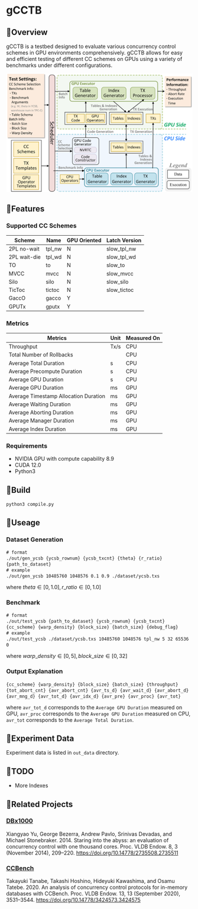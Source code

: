 # gCCTB

## :dizzy:Overview

gCCTB is a testbed designed to evaluate various concurrency control schemes in GPU environments comprehensively. 
gCCTB allows for easy and efficient testing of different CC schemes on GPUs using a variety of benchmarks under different configurations.

<p align="center">
<img width="900" src="./figures/arch1.png"/>
</p>

## :balloon:Features

### Supported CC Schemes

|Scheme|Name|GPU Oriented|Latch Version|
|---|---|---|---|
|2PL no-wait|tpl_nw|N|slow_tpl_nw|
|2PL wait-die|tpl_wd|N|slow_tpl_wd|
|TO|to|N|slow_to|
|MVCC|mvcc|N|slow_mvcc|
|Silo|silo|N|slow_silo|
|TicToc|tictoc|N|slow_tictoc|
|GaccO|gacco|Y||
|GPUTx|gputx|Y||

### Metrics

|Metrics|Unit|Measured On|
|---|---|---|
|Throughput|Tx/s|CPU
|Total Number of Rollbacks||CPU|
|Average Total Duration|s|CPU|
|Average Precompute Duration|s|CPU|
|Average GPU Duration|s|CPU|
|Average GPU Duration|ms|GPU|
|Average Timestamp Allocation Duration|ms|GPU|
|Average Waiting Duration|ms|GPU|
|Average Aborting Duration|ms|GPU|
|Average Manager Duration|ms|GPU|
|Average Index Duration|ms|GPU|

### Requirements

- NVIDIA GPU with compute capability 8.9
- CUDA 12.0
- Python3

## :wrench:Build

```
python3 compile.py
```

## :rocket:Useage

### Dataset Generation
```
# format
./out/gen_ycsb {ycsb_rownum} {ycsb_txcnt} {theta} {r_ratio} {path_to_dataset}
# example
./out/gen_ycsb 10485760 1048576 0.1 0.9 ./dataset/ycsb.txs
```
where $theta \in [0,1.0], r\_ratio \in [0,1.0]$

### Benchmark
```
# format
./out/test_ycsb {path_to_dataset} {ycsb_rownum} {ycsb_txcnt} {cc_scheme} {warp_density} {block_size} {batch_size} {debug_flag}
# example
./out/test_ycsb ./dataset/ycsb.txs 10485760 1048576 tpl_nw 5 32 65536 0
```

where $warp\_density \in [0,5], block\_size \in [0,32]$

### Output Explanation

```
{cc_scheme} {warp_density} {block_size} {batch_size} {throughput} {tot_abort_cnt} {avr_abort_cnt} {avr_ts_d} {avr_wait_d} {avr_abort_d} {avr_mng_d} {avr_tot_d} {avr_idx_d} {avr_pre} {avr_proc} {avr_tot}
```
where `avr_tot_d` corresponds to the `Average GPU Duration` measured on GPU, `avr_proc` corresponds to the `Average GPU Duration` measured on CPU, `avr_tot` corresponds to the `Average Total Duration`.

## :floppy_disk:Experiment Data

Experiment data is listed in `out_data` directory.

## :dart:TODO

- More Indexes

## :open_book:Related Projects

### [DBx1000](https://github.com/yxymit/DBx1000) 

Xiangyao Yu, George Bezerra, Andrew Pavlo, Srinivas Devadas, and Michael Stonebraker. 2014. Staring into the abyss: an evaluation of concurrency control with one thousand cores. Proc. VLDB Endow. 8, 3 (November 2014), 209–220. https://doi.org/10.14778/2735508.2735511

### [CCBench](https://github.com/thawk105/ccbench)

Takayuki Tanabe, Takashi Hoshino, Hideyuki Kawashima, and Osamu Tatebe. 2020. An analysis of concurrency control protocols for in-memory databases with CCBench. Proc. VLDB Endow. 13, 13 (September 2020), 3531–3544. https://doi.org/10.14778/3424573.3424575